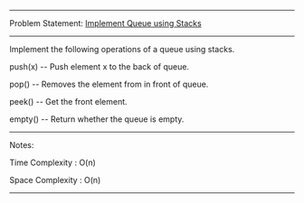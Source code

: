 ******************************************************************************
Problem Statement: [Implement Queue using Stacks](https://leetcode.com/problems/implement-queue-using-stacks/#/description)
******************************************************************************

Implement the following operations of a queue using stacks. 

push(x) -- Push element x to the back of queue. 

pop() -- Removes the element from in front of queue. 

peek() -- Get the front element. 

empty() -- Return whether the queue is empty. 

******************************************************************************
Notes:

Time Complexity : O(n)

Space Complexity : O(n) 

******************************************************************************
